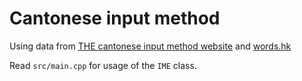 # Cantonese input method

Using data from [THE cantonese input method website](https://www.cantoneseinput.com/)
and [words.hk](https://words.hk/faiman/analysis/charcount/)

Read `src/main.cpp` for usage of the `IME` class.
